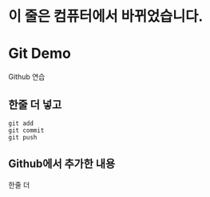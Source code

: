 # 이 줄은 컴퓨터에서 바뀌었습니다.

# Git Demo

 Github 연습

 ## 한줄 더 넣고

~~~
git add
git commit
git push
~~~

## Github에서 추가한 내용

한줄 더
